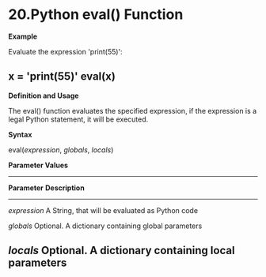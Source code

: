 # 20.Python eval() Function

**Example**

Evaluate the expression \'print(55)\':

## x = \'print(55)\' eval(x)

**Definition and Usage**

The eval() function evaluates the specified expression, if the
expression is a legal Python statement, it will be executed.

**Syntax**

eval(*expression*, *globals*, *locals*)

**Parameter Values**

  ------------------------------------------------------------------------
  **Parameter**   **Description**
  --------------- --------------------------------------------------------
  *expression*    A String, that will be evaluated as Python code

  *globals*       Optional. A dictionary containing global parameters

  *locals*        Optional. A dictionary containing local parameters
  ------------------------------------------------------------------------
